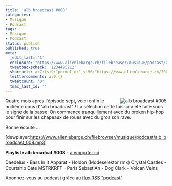 ```yaml
---
title: 'alb broadcast #008'
categories:
- Musique
- Podcast
tags:
- Musique
- Podcast
status: publish
published: true
meta:
  _edit_last: '1'
  enclosure: "https://www.alienlebarge.ch/filebrowser/musique/podcast/alb_broadcast_008.mp3\r\n12286358\r\naudio/mpeg\r\n"
  tweetbackscheck: '1234495212'
  shorturls: a:7:{s:9:"permalink";s:56:"https://www.alienlebarge.ch/2008/07/31/alb-broadcast-008/";s:7:"tinyurl";s:25:"https://tinyurl.com/ccgnen";s:4:"isgd";s:17:"https://is.gd/ikem";s:5:"bitly";s:20:"https://bit.ly/2eFzyl";s:5:"snipr";s:22:"https://snipr.com/b9xc7";s:5:"snurl";s:22:"https://snurl.com/b9xc7";s:7:"snipurl";s:24:"https://snipurl.com/b9xc7";}
  twittercomments: a:0:{}
  tweetcount: '0'
  tmac_last_id: ''
---
```

<a title="alb broadcast #008" href="https://dlgjp9x71cipk.cloudfront.net/2007/07/alb-broadcast-logo.png"><img title="alb broadcast #005" src="https://dlgjp9x71cipk.cloudfront.net/2007/07/alb-broadcast-logo.thumbnail.png" alt="alb broadcast #005" align="right" /></a>Quatre mois après l'épisode sept, voici enfin le huitième opus d'"alb broadcast" ! La sélection cette fois-ci a été faite sous le signe de la basse. On commence tranquillement avec du broken hip-hop pour finir sur les chapeaux de roues avec du gros son rave.

Bonne écoute ...

[dewplayer:https://www.alienlebarge.ch/filebrowser/musique/podcast/alb_broadcast_008.mp3]

<!--more-->

<strong>Playliste alb broadcat #008</strong> - <a title="Télécharger alb broadcast #008" href="https://www.alienlebarge.ch/filebrowser/musique/podcast/alb_broadcast_008.mp3">à emporter ici</a>

Daedelus - Bass In It
Apparat - Holdon (Modeselektor rmx)
Crystal Castles - Courtship Date
MSTRKRFT - Paris
SebastiAn - Dog
Clark - Volcan Veins

Abonnez-vous au podcast grâce au <a title="Flux RSS Podcast" href="feed://www.alienlebarge.ch/?feed=rss2&amp;category_name=podcast">flux RSS "podcast"</a>
